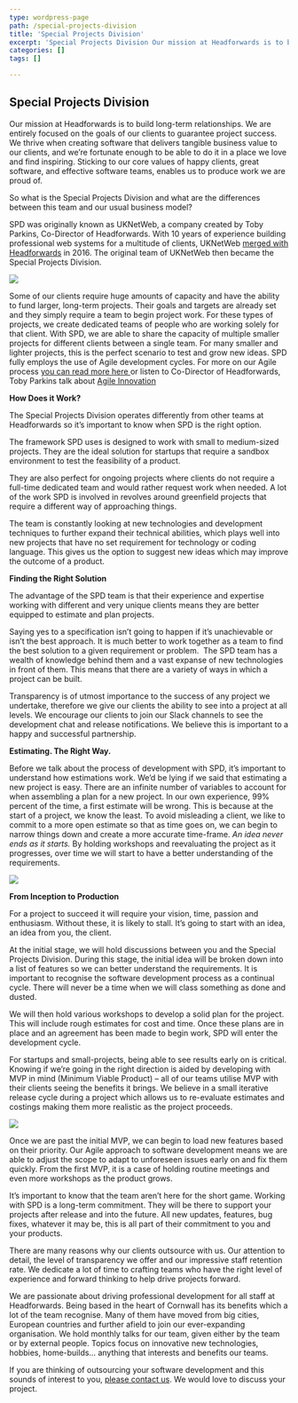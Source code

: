 ```yaml
---
type: wordpress-page
path: /special-projects-division
title: 'Special Projects Division'
excerpt: 'Special Projects Division Our mission at Headforwards is to build long-term relationships. We are entirely focused on the goals of our clients to guarantee project success. We thrive when creating software that delivers tangible business value to our clients, and we’re fortunate enough to be able to do it in a place we love and …'
categories: []
tags: []

---
```

**Special Projects Division**
-----------------------------

Our mission at Headforwards is to build long-term relationships. We are entirely focused on the goals of our clients to guarantee project success. We thrive when creating software that delivers tangible business value to our clients, and we’re fortunate enough to be able to do it in a place we love and find inspiring. Sticking to our core values of happy clients, great software, and effective software teams, enables us to produce work we are proud of.

So what is the Special Projects Division and what are the differences between this team and our usual business model?

SPD was originally known as UKNetWeb, a company created by Toby Parkins, Co-Director of Headforwards. With 10 years of experience building professional web systems for a multitude of clients, UKNetWeb [merged with Headforwards](https://www.headforwards.com/2016/07/headforwards-merger/) in 2016. The original team of UKNetWeb then became the Special Projects Division.  
  
![](//headforwards.com/wp-content/uploads/2017/09/headforwards-special-projects-division-team-standup.jpg)

Some of our clients require huge amounts of capacity and have the ability to fund larger, long-term projects. Their goals and targets are already set and they simply require a team to begin project work. For these types of projects, we create dedicated teams of people who are working solely for that client. With SPD, we are able to share the capacity of multiple smaller projects for different clients between a single team. For many smaller and lighter projects, this is the perfect scenario to test and grow new ideas. SPD fully employs the use of Agile development cycles. For more on our Agile process [you can read more here ](https://www.headforwards.com/agile-excellence/)or listen to Co-Director of Headforwards, Toby Parkins talk about [Agile Innovation](https://www.youtube.com/watch?v=mjuQPfRG6r0)

**How Does it Work?**

The Special Projects Division operates differently from other teams at Headforwards so it’s important to know when SPD is the right option.

The framework SPD uses is designed to work with small to medium-sized projects. They are the ideal solution for startups that require a sandbox environment to test the feasibility of a product.

They are also perfect for ongoing projects where clients do not require a full-time dedicated team and would rather request work when needed. A lot of the work SPD is involved in revolves around greenfield projects that require a different way of approaching things.

The team is constantly looking at new technologies and development techniques to further expand their technical abilities, which plays well into new projects that have no set requirement for technology or coding language. This gives us the option to suggest new ideas which may improve the outcome of a product.

**Finding the Right Solution**

The advantage of the SPD team is that their experience and expertise working with different and very unique clients means they are better equipped to estimate and plan projects.

Saying yes to a specification isn’t going to happen if it’s unachievable or isn’t the best approach. It is much better to work together as a team to find the best solution to a given requirement or problem.  The SPD team has a wealth of knowledge behind them and a vast expanse of new technologies in front of them. This means that there are a variety of ways in which a project can be built.

Transparency is of utmost importance to the success of any project we undertake, therefore we give our clients the ability to see into a project at all levels. We encourage our clients to join our Slack channels to see the development chat and release notifications. We believe this is important to a happy and successful partnership.

**Estimating. The Right Way.**

Before we talk about the process of development with SPD, it’s important to understand how estimations work. We’d be lying if we said that estimating a new project is easy. There are an infinite number of variables to account for when assembling a plan for a new project. In our own experience, 99% percent of the time, a first estimate will be wrong. This is because at the start of a project, we know the least. To avoid misleading a client, we like to commit to a more open estimate so that as time goes on, we can begin to narrow things down and create a more accurate time-frame. _An idea never ends as it starts._ By holding workshops and reevaluating the project as it progresses, over time we will start to have a better understanding of the requirements.

![](//headforwards.com/wp-content/uploads/2017/09/headforwards-special-projects-division-cone-uncertainty.png)

**From Inception to Production**

For a project to succeed it will require your vision, time, passion and enthusiasm. Without these, it is likely to stall. It’s going to start with an idea, an idea from you, the client.

At the initial stage, we will hold discussions between you and the Special Projects Division. During this stage, the initial idea will be broken down into a list of features so we can better understand the requirements. It is important to recognise the software development process as a continual cycle. There will never be a time when we will class something as done and dusted.

We will then hold various workshops to develop a solid plan for the project. This will include rough estimates for cost and time. Once these plans are in place and an agreement has been made to begin work, SPD will enter the development cycle.

For startups and small-projects, being able to see results early on is critical. Knowing if we’re going in the right direction is aided by developing with MVP in mind (Minimum Viable Product) – all of our teams utilise MVP with their clients seeing the benefits it brings. We believe in a small iterative release cycle during a project which allows us to re-evaluate estimates and costings making them more realistic as the project proceeds.

![](//headforwards.com/wp-content/uploads/2017/09/continuous-delivery-01.png)

Once we are past the initial MVP, we can begin to load new features based on their priority. Our Agile approach to software development means we are able to adjust the scope to adapt to unforeseen issues early on and fix them quickly. From the first MVP, it is a case of holding routine meetings and even more workshops as the product grows.

It’s important to know that the team aren’t here for the short game. Working with SPD is a long-term commitment. They will be there to support your projects after release and into the future. All new updates, features, bug fixes, whatever it may be, this is all part of their commitment to you and your products.

There are many reasons why our clients outsource with us. Our attention to detail, the level of transparency we offer and our impressive staff retention rate. We dedicate a lot of time to crafting teams who have the right level of experience and forward thinking to help drive projects forward.

We are passionate about driving professional development for all staff at Headforwards. Being based in the heart of Cornwall has its benefits which a lot of the team recognise. Many of them have moved from big cities, European countries and further afield to join our ever-expanding organisation. We hold monthly talks for our team, given either by the team or by external people. Topics focus on innovative new technologies, hobbies, home-builds… anything that interests and benefits our teams.

If you are thinking of outsourcing your software development and this sounds of interest to you, [please contact us](https://www.headforwards.com/contactus/). We would love to discuss your project.
